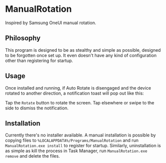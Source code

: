 # ManualRotation
Inspired by Samsung OneUI manual rotation.

## Philosophy 
This program is designed to be as stealthy and simple as possible, designed to be forgotten once set up. It even doesn't have any kind of configuration other than registering for startup. 

## Usage 
Once installed and running, if Auto Rotate is disengaged and the device rotated to another direction, a notification toast will pop out like this:

Tap the `Rotate` button to rotate the screen. Tap elsewhere or swipe to the side to dismiss the notification. 

## Installation
Currently there's no installer available. A manual installation is possible by copying files to `%LOCALAPPDATA%/Programs/ManualRotation` and run `ManualRotation.exe install` to register for startup. Similarly, uninstallation is as simple as kill the process in Task Manager, run `ManualRotation.exe remove` and delete the files. 
